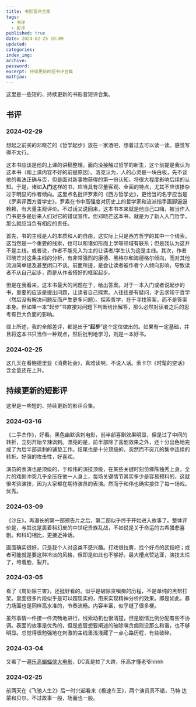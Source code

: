 ```yaml
---
title: 书影音评合集
tags:
  - 书评
  - 影评
published: true
date: 2024-02-25 10:09
updated:
categories:
index_img:
archive:
password:
excerpt: 持续更新的短书评合集
mathjax:
---
```


这里是一些短的、持续更新的书影音短评合集。
## 书评

<!--  TODO:《不能承受的生命之轻》 -->

### 2024-02-29

想起之前买的邓晓芒的《哲学起步》放在一家酒吧，想着过去可以读一读。感觉写得不太行。

这本书应该是他的上课的讲稿整理，面向没接触过哲学的新生，这个前提是我认为这本书（和上课内容不好的前提原因）。洛克认为，人的心灵是一块白板，先不谈他的看法正确与否，但是面对新事物获得的第一份认知，将很大程度影响后续的认知。于是，诸如**入门**这样的书，应当具有尽量客观、全面的特点，尤其不应该掺杂过于明显的作者倾向。这里点名批评罗素的《西方哲学史》，更恰当的名字应当是《罗素评西方哲学史》，罗素在书中高强度对历史上的哲学家和流派指手画脚逼逼赖赖，有大量主观评价。不过话又说回来，这本书本来就是他自己口嗨，被当作入门书更多是后来人们对它的错误宣传。但邓晓芒这本书，就是为了新人入门哲学，那么就应当负有相应的责任。

首先，书的主线是人的本质和人的自由，这实际上只是西方哲学的其中一个线索。这当然是一个重要的线索，也可以和诸如形而上学等领域有联系；但是我认为这并不是主线，或者说，作者不能先入为主的让读者/学生认为这是主线。其次，作者邓晓芒对这条主线的分析，有非常强烈的康德、黑格尔和海德格尔倾向，而对其他流派简单提及甚至闭口不谈。前面所提，是会让读者被作者个人倾向影响，导致读者不从自己起步，而是从作者搭好的框架起步。

但是在我看来，这本书最大的问题在于，给出答案。对于一本入门或者说起步的书，重要的应该是提出问题，让读者自己探索。人往往是有疑问，才去求知于哲学（然后没有解决问题反而产生更多问题）。探索哲学，在于寻找答案，而不是答案本身。但如果一本“起步”书直接对问题下判断给出解答，那么必然对读者之后的思考有巨大负面的影响。

综上所述，我的全部差评，都是出于“**起步**”这个定位做出的。如果有一定基础，并且将这本书只当作一种观点，然后批判地学习，则是一本好书。

### 2024-02-25

这几天在看鲍德里亚《消费社会》，真难读啊，不说人话。索卡尔《时髦的空话》含金量还在上升。
## 持续更新的短影评

这里是一些短的、持续更新的影评合集。

### 2024-03-16

《二手杰作》，好看。黑色幽默讽刺电影，前半部喜剧效果明显，但是过了中间的转折，立刻开始辛辣讽刺。漂亮的是，前半部除了喜剧效果之外，还十分出色地完成了为后半部讽刺的铺垫工作。结尾也是十分顶级的，突然而不突兀的集中连续的转折。好强的攻击性，好喜欢。

演员的表演也是顶级的，于和伟的演技顶级，在某些关键时刻仿佛陈独秀上身。全片的戏剧冲突几乎全压在他一人身上，每场关键情节其实多少是容易预料的，这就很考验演技，因为大家都在期待演员的表演。然而于和伟也确实接住了每一场戏。优秀。

### 2024-03-09

《沙丘》，再漫长的第一部预告片之后，第二部似乎终于开始进入故事了。整体评价是，与其说是裹着科幻皮的中世纪贵族乱战，不如说是关于命运的古希腊悲喜剧。和科幻相比，更接近神话。

画面确实很好，只是我个人对这类不感兴趣。打戏很拉胯，找个好点的武指吧；或者可能就是要这种冷淡的风格，但即是如此也不够好。最大槽点赞达亚，演技太烂了，垮着脸，裂开。

### 2024-03-05

看了《周处除三害》，还挺好看的。似乎是破除贪嗔痴的历程，不是单纯的黑帮打架。里面很多片段似乎是可以超现实的，用来实现精神分析的效果。即是如此，暴力场面也是同样高水准的，节奏流畅。内容丰富，似乎缝了很多梗。

虽然事情一件接一件流畅地进行，线索动机也很清楚，但是剧情比例分配有些不协调。表面的故事是优秀的，但是底层想要阐述的破除嗔贪痴则没那么和谐，也不够明显。总觉得很勉强地在刺激的主线里浅浅藏了一点心路历程，有些破碎。

### 2024-03-04

又看了一遍[乐高蝙蝠侠大电影](https://www.bilibili.com/bangumi/play/ep425186/)，DC真是拉了大跨，乐高才懂老爷hhhh

### 2024-02-25

前两天在《飞驰人生2》后一时兴起看来《极速车王》，两个演员真不错，马特·达蒙和贝尔。不过故事一般，场面也一般。
